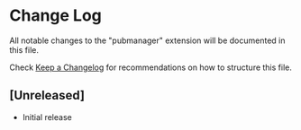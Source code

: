 # Change Log
All notable changes to the "pubmanager" extension will be documented in this file.

Check [Keep a Changelog](http://keepachangelog.com/) for recommendations on how to structure this file.

## [Unreleased]
- Initial release